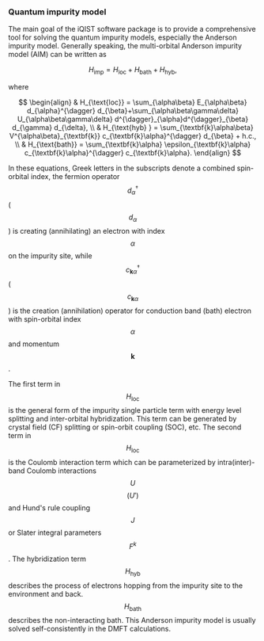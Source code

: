### Quantum impurity model

The main goal of the iQIST software package is to provide a comprehensive tool for solving the quantum impurity models, especially the Anderson impurity model. Generally speaking, the multi-orbital Anderson impurity model (AIM) can be written as 

$$
H_{\text{imp}} = H_{\text{loc}} + H_{\text{bath}} + H_{\text{hyb}},
$$

where

$$
\begin{align}
& H_{\text{loc}} = \sum_{\alpha\beta} E_{\alpha\beta} d_{\alpha}^{\dagger} d_{\beta}+\sum_{\alpha\beta\gamma\delta} U_{\alpha\beta\gamma\delta} 
    d^{\dagger}_{\alpha}d^{\dagger}_{\beta} d_{\gamma} d_{\delta}, \\
& H_{\text{hyb} } = \sum_{\textbf{k}\alpha\beta} V^{\alpha\beta}_{\textbf{k}} c_{\textbf{k}\alpha}^{\dagger} d_{\beta} + h.c., \\
& H_{\text{bath}} = \sum_{\textbf{k}\alpha} \epsilon_{\textbf{k}\alpha} c_{\textbf{k}\alpha}^{\dagger} c_{\textbf{k}\alpha}.
\end{align}
$$

In these equations, Greek letters in the subscripts denote a combined spin-orbital index, the fermion operator $$d_\alpha^{\dagger}$$ ($$d_\alpha$$) is creating (annihilating) an electron with index $$\alpha$$ on the impurity site, while $$c_{\textbf{k}\alpha}^{\dagger}$$ ($$c_{\textbf{k}\alpha}$$) is the creation (annihilation) operator for conduction band (bath) electron with spin-orbital index $$\alpha$$ and momentum $$\textbf{k}$$. 

The first term in $$H_{\text{loc}}$$ is the general form of the impurity single particle term with energy level splitting and inter-orbital hybridization. This term can be generated by crystal field (CF) splitting or spin-orbit coupling (SOC), etc. The second term in $$H_{\text{loc}}$$ is the Coulomb interaction term which can be parameterized by intra(inter)-band Coulomb interactions $$U$$ $$(U')$$ and Hund's rule coupling $$J$$ or Slater integral parameters $$F^{k}$$. The hybridization term $$H_{\text{hyb}}$$ describes the process of electrons hopping from the impurity site to the environment and back. $$H_{\text{bath}}$$ describes the non-interacting bath. This Anderson impurity model is usually solved self-consistently in the DMFT calculations.
